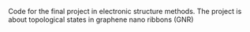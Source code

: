 Code for the final project in electronic structure methods. The project is about topological states in graphene nano ribbons (GNR)
